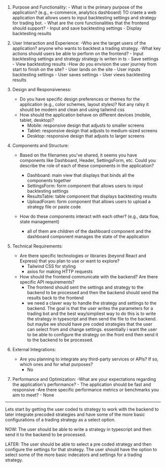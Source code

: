 1. Purpose and Functionality:
        - What is the primary purpose of the application? (e.g., e-commerce, analytics dashboard)
            TO craete a web application that allows users to input backtesting settings and strategy for trading bot. 
        - What are the core functionalities that the frontend should support?
            - Input and save backtesting settings
            - Display backtesting results
            
2. User Interaction and Experience:
    -Who are the target users of the application?
        anyone who wants to backtest a trading strategy.
    -What key actions should users be able to perform on the frontend?
        - Input backtesting settings and strategy strategy is writen in ts
        - Save settings
        - View backtesting results
    -How do you envision the user journey from start to finish on the site?
        - User lands on the site
        - User inputs backtesting settings
        - User saves settings
        - User views backtesting results

3. Design and Responsiveness:
    - Do you have specific design preferences or themes for the application (e.g., color schemes, layout styles)?
        Not any ralsy it should be modern and clean and using tailwind css
    - How should the application behave on different devices (mobile, tablet, desktop)?
        - Mobile: responsive design that adjusts to smaller screens
        - Tablet: responsive design that adjusts to medium-sized screens
        - Desktop: responsive design that adjusts to larger screens

4. Components and Structure:
    - Based on the filenames you've shared, it seems you have components like Dashboard, Header, SettingsForm, etc. Could you describe the role of each of these components in the application?
        - Dashboard: main view that displays that binds all the components together
        - SettingsForm: form component that allows users to input backtesting settings
        - ResultsTable: table component that displays backtesting results
        - UploadForam: form component that allows users to upload a strategy file or paste code

    - How do these components interact with each other? (e.g., data flow, state management)
        - all of them are children of the dashboard component and the dashboard component manages the state of the application
        
5. Technical Requirements:
    - Are there specific technologies or libraries (beyond React and Express) that you plan to use or want to explore?
        - Tailwind CSS for styling
        - axios for making HTTP requests
    - How should the frontend communicate with the backend? Are there specific API requirements?
        - The frontend should sent the settings and strategy to the backend to be processed and then the backend should send the results back to the frontend
        - we need a claver way to handle the strategy and settings to the backend. The goal is that the user writes the parameters for a trading bot and the best way/simpliest way to do this is to write the strategy in typescript and then send the file to the backend. but maybe we should have pre coded strategies that the user can select from and change settings. essentially i want the user to be able to configure the strategy on the front end then send it to the backend to be processed. 

6. External Integrations:
    - Are you planning to integrate any third-party services or APIs? If so, which ones and for what purposes?
        - No

7. Performance and Optimization:
    -What are your expectations regarding the application's performance?
        - The application should be fast and responsive
    -Are there specific performance metrics or benchmarks you aim to meet?
        - None


---


Lets start by getting the user coded ts strategy to work with the backend to later integrate precoded strategies and have some of the more basic configurations of a trading 
strategy as a select option.

NOW:
The user should be able to write a strategy in typescript and then send it to the backend to be processed.

LATER:
The user should be able to select a pre coded strategy and then configure the settings for that strategy.
The user should have the option to select some of the more basic indecators and settings for a trading strategy.
